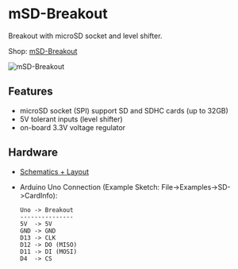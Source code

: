 # mSD-Breakout
Breakout with microSD socket and level shifter.

Shop: [mSD-Breakout](http://www.watterott.com/en/mSD-Breakout)

![mSD-Breakout](https://raw.github.com/watterott/mSD-Breakout/master/img/msd-breakout.jpg)


## Features
* microSD socket (SPI) support SD and SDHC cards (up to 32GB)
* 5V tolerant inputs (level shifter)
* on-board 3.3V voltage regulator


## Hardware
* [Schematics + Layout](https://github.com/watterott/mSD-Breakout/tree/master/pcb)

* Arduino Uno Connection (Example Sketch: File->Examples->SD->CardInfo):
    ```
    Uno -> Breakout
    ---------------
    5V  -> 5V
    GND -> GND
    D13 -> CLK
    D12 -> DO (MISO)
    D11 -> DI (MOSI)
    D4  -> CS
    ```
